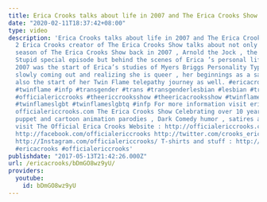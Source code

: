 ```yaml
---
title: Erica Crooks talks about life in 2007 and The Erica Crooks Show Season 2
date: "2020-02-11T18:37:42+08:00"
type: video
description: 'Erica Crooks talks about life in 2007 and The Erica Crooks Show Season
  2 Erica Crooks creator of The Erica Crooks Show talks about not only the second
  season of The Erica Crooks Show back in 2007 , Arnold the Jock , the Teenagers are
  Stupid special episode but behind the scenes of Erica ’s personal life in 2007.
  2007 was the start of Erica’s studies of Myers Briggs Personality Types , Erica
  slowly coming out and realizing she is queer , her beginnings as a satirist but
  also the start of her Twin Flame telepathy journey as well. #ericacrooks #twinflames
  #twinflame #infp #transgender #trans #transgenderlesbian #lesbian #transgenderwomanlesbian
  #officialericcrooks #theericcrooksshow #theericacrooksshow #twinflamelesbian #twinflamelesbians
  #twinflameslgbt #twinflameslgbtq #infp For more information visit ericacrooks.com
  officialericcrooks.com The Erica Crooks Show Celebrating over 10 years of hilarious
  puppet and cartoon animation parodies , Dark Comedy humor , satires and stupid videos
  visit The Official Erica Crooks Website : http://officialericcrooks.com today !
  http://facebook.com/officialericcrooks http://twitter.com/crooks_erica http://youtube.com/user/officialericcrooks
  http://Instagram.com/officialericcrooks/ T-shirts and stuff : http://www.zazzle.com/officialericcrooks
  #ericacrooks #officialericcrooks'
publishdate: "2017-05-13T21:42:26.000Z"
url: /ericacrooks/bDmGO8wz9yU/
providers:
  youtube:
    id: bDmGO8wz9yU
---
```

